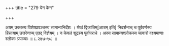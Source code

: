 +++
title = "279 येन केन"

+++

अयम् उक्तस्य विशेषप्रपञ्चस्य सामान्यनिर्देशः । श्रेष्ठं द्विजातिम्[आत्रम् इति] निदर्शनाच् च पूर्ववर्णस्य हिंसायाम् उत्तरेणाप्य् एतद् विज्ञेयम् । न केवलं शूद्रस्य पूर्वापराधे । अस्य सामान्यश्लोकस्य चत्वारो वक्ष्यमाणाः श्लोकाः प्रपञ्चाः ॥ ८.२७७–७८ ॥